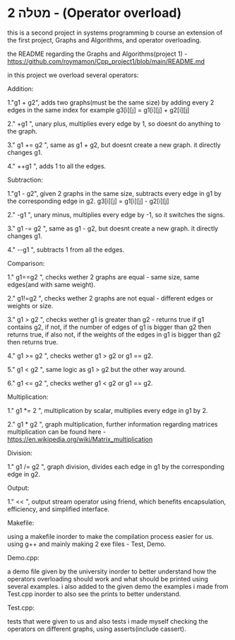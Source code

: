 # מטלה 2 - (Operator overload)


this is a second project in systems programming b course
an extension of the first project, Graphs and Algorithms, and operator overloading.

the README regarding the Graphs and Algorithms(project 1) - 
https://github.com/roymamon/Cpp_project1/blob/main/README.md

in this project we overload several operators:

Addition:

1."g1 + g2", adds two graphs(must be the same size) by adding every 2 edges in the same index for example
g3[i][j] = g1[i][j] + g2[i][j]

2." +g1 ", unary plus, multiplies every edge by 1, so  doesnt do anything to the graph.

3." g1 += g2 ", same as g1 + g2, but doesnt create a new graph. it directly changes g1.

4." ++g1 ", adds 1 to all the edges.

Subtraction:

1."g1 - g2", given 2 graphs in the same size, subtracts every edge in g1 by the corresponding edge in g2.
g3[i][j] = g1[i][j] - g2[i][j]

2." -g1 ", unary minus, multiplies every edge by -1, so  it switches the signs.

3." g1 -= g2 ", same as g1 - g2, but doesnt create a new graph. it directly changes g1.

4." --g1 ", subtracts 1 from all the edges.

Comparison:

1." g1==g2 ", checks wether 2 graphs are equal - same size, same edges(and with same weight).

2." g1!=g2 ", checks wether 2 graphs are not equal - different edges or weights or size.

3." g1 > g2 ", checks wether g1 is greater than g2 - returns true if g1 contains g2, if not, if the number of edges of g1 is bigger than g2 then returns true, if also not, if the weights of the edges in g1 is bigger than g2 then returns true.

4." g1 >= g2 ", checks wether g1 > g2 or g1 == g2.

5." g1 < g2 ", same logic as g1 > g2 but the other way around.

6." g1 <= g2 ", checks wether g1 < g2 or g1 == g2.

Multiplication:

1." g1 *= 2 ", multiplication by scalar, multiplies every edge in g1 by 2.

2." g1 * g2 ", graph multiplication, further information regarding matrices multiplication can be found here -
https://en.wikipedia.org/wiki/Matrix_multiplication

Division:

1." g1 /= g2 ", graph division, divides each edge in g1 by the corresponding edge in g2.

Output:

1." << ", output stream operator using friend, which benefits encapsulation, efficiency, and simplified interface.


Makefile: 

using a makefile inorder to make the compilation process easier for us. 
using g++ and mainly making 2 exe files - Test, Demo.

Demo.cpp:

a demo file given by the university inorder to better understand how the operators overloading should work and what should be printed using several examples.
i also added to the given demo the examples i made from Test.cpp inorder to also see the prints to better understand.

Test.cpp:

tests that were given to us and also tests i made myself checking the operators on different graphs,
using asserts(include cassert).




